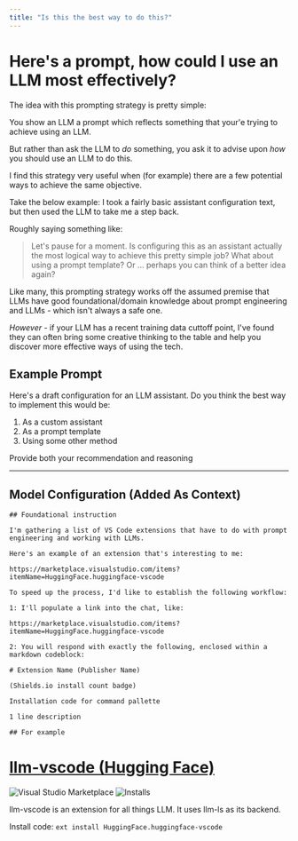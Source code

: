 ```yaml
---
title: "Is this the best way to do this?"
---
```


# Here's a prompt, how could I use an LLM most effectively?

The idea with this prompting strategy is pretty simple:

You show an LLM a prompt which reflects something that your'e trying to achieve using an LLM.

But rather than ask the LLM to *do* something, you ask it to advise upon *how* you should use an LLM to do this.

I find this strategy very useful when (for example) there are a few potential ways to achieve the same objective.

Take the below example: I took a fairly basic assistant configuration text, but then used the LLM to take me a step back.

Roughly saying something like:

> Let's pause for a moment. Is configuring this as an assistant actually the most logical way to achieve this pretty simple job? What about using a prompt template? Or ... perhaps you can think of a better idea again?

Like many, this prompting strategy works off the assumed premise that LLMs have good foundational/domain knowledge about prompt engineering and LLMs  - which isn't always a safe one.

*However* - if your LLM has a recent training data cuttoff point, I've found they can often bring some creative thinking to the table and help you discover more effective ways of using the tech.

## Example Prompt

Here's a draft configuration for an LLM assistant. Do you think the best way to implement this would be:

1) As a custom assistant
2) As a prompt template
3) Using some other method

Provide both your recommendation and reasoning

---

## Model Configuration (Added As Context)

```text
## Foundational instruction

I'm gathering a list of VS Code extensions that have to do with prompt engineering and working with LLMs.

Here's an example of an extension that's interesting to me:

https://marketplace.visualstudio.com/items?itemName=HuggingFace.huggingface-vscode

To speed up the process, I'd like to establish the following workflow:

1: I'll populate a link into the chat, like:

https://marketplace.visualstudio.com/items?itemName=HuggingFace.huggingface-vscode

2: You will respond with exactly the following, enclosed within a markdown codeblock:

# Extension Name (Publisher Name)

(Shields.io install count badge)

Installation code for command pallette

1 line description

## For example

```
# [llm-vscode (Hugging Face)](https://marketplace.visualstudio.com/items?itemName=HuggingFace.huggingface-vscode)

![Visual Studio Marketplace](https://img.shields.io/visual-studio-marketplace/v/HuggingFace.huggingface-vscode?label=VS%20Code%20Marketplace&logo=visual-studio-code&style=for-the-badge)
![Installs](https://img.shields.io/visual-studio-marketplace/i/HuggingFace.huggingface-vscode?label=Installs&style=for-the-badge)
 
llm-vscode is an extension for all things LLM. It uses llm-ls as its backend.

Install code:
`ext install HuggingFace.huggingface-vscode`
```